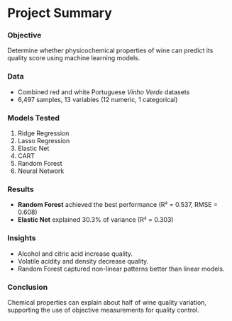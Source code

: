 # Project Summary

### Objective
Determine whether physicochemical properties of wine can predict its quality score using machine learning models.

### Data
- Combined red and white Portuguese *Vinho Verde* datasets  
- 6,497 samples, 13 variables (12 numeric, 1 categorical)

### Models Tested
1. Ridge Regression  
2. Lasso Regression  
3. Elastic Net  
4. CART  
5. Random Forest  
6. Neural Network  

### Results
- **Random Forest** achieved the best performance (R² = 0.537, RMSE = 0.608)  
- **Elastic Net** explained 30.3% of variance (R² = 0.303)

### Insights
- Alcohol and citric acid increase quality.
- Volatile acidity and density decrease quality.
- Random Forest captured non-linear patterns better than linear models.

### Conclusion
Chemical properties can explain about half of wine quality variation, supporting the use of objective measurements for quality control.
